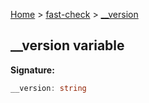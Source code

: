 [Home](/) &gt; [fast-check](../fast-check.md) &gt; [\_\_version](__version.md)

## \_\_version variable

<b>Signature:</b>

```typescript
__version: string
```

